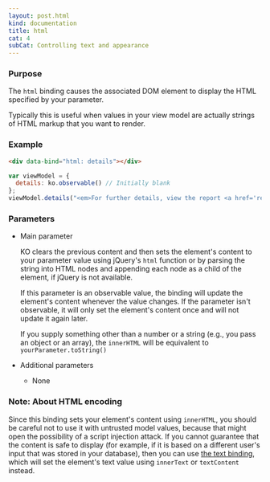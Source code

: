 ```yaml
---
layout: post.html
kind: documentation
title: html
cat: 4
subCat: Controlling text and appearance
---
```


### Purpose
The `html` binding causes the associated DOM element to display the HTML specified by your parameter.

Typically this is useful when values in your view model are actually strings of HTML markup that you want to render.

### Example
```html
<div data-bind="html: details"></div>
```

```javascript
var viewModel = {
  details: ko.observable() // Initially blank
};
viewModel.details("<em>For further details, view the report <a href='report.html'>here</a>.</em>"); // HTML content appears
```

### Parameters

 * Main parameter

   KO clears the previous content and then sets the element's content to your parameter value using jQuery's `html` function or by parsing the string into HTML nodes and appending each node as a child of the element, if jQuery is not available.

   If this parameter is an observable value, the binding will update the element's content whenever the value changes. If the parameter isn't observable, it will only set the element's content once and will not update it again later.

   If you supply something other than a number or a string (e.g., you pass an object or an array), the `innerHTML` will be equivalent to `yourParameter.toString()`

 * Additional parameters

   * None

### Note: About HTML encoding

Since this binding sets your element's content using `innerHTML`, you should be careful not to use it with untrusted model values, because that might open the possibility of a script injection attack.  If you cannot guarantee that the content is safe to display (for example, if it is based on a different user's input that was stored in your database), then you can use [the text binding](text-binding.html), which will set the element's text value using `innerText` or `textContent` instead.
